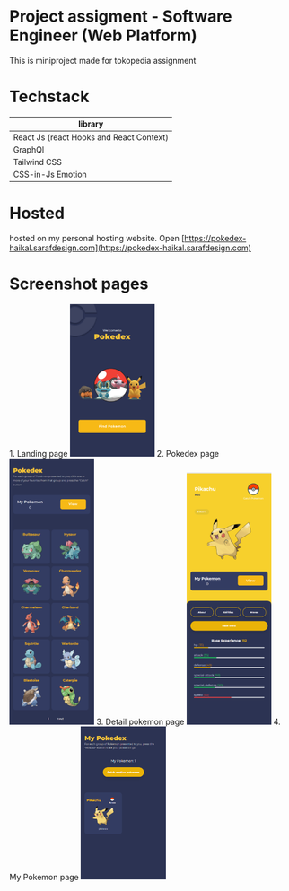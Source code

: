 # Project assigment - Software Engineer (Web Platform)

This is miniproject made for tokopedia assignment

# Techstack

| library  |
| ------------- | 
| React Js (react Hooks and React Context) | 
| GraphQl | 
| Tailwind CSS | 
| CSS-in-Js Emotion |

# Hosted 
hosted on my personal hosting website.
Open [https://pokedex-haikal.sarafdesign.com](https://pokedex-haikal.sarafdesign.com) 

# Screenshot pages


<tr style="text-align:center">
  <td>
    1. Landing page
  </td>
  <td>
    <img width="30%" src="https://github.com/GagaPoloJr/pokedex-haikal/blob/master/landing.png" />
  </td> 
   <td>
    2. Pokedex page
  </td>
  <td>
    <img width="30%" src="https://github.com/GagaPoloJr/pokedex-haikal/blob/master/listpokemon.png" />
  </td> 
   <td>
    3. Detail pokemon page
  </td>
  <td>
    <img width="30%" src="https://github.com/GagaPoloJr/pokedex-haikal/blob/master/detail.png" />
  </td> 
   <td>
    4. My Pokemon page
  </td>
  <td>
    <img width="30%" src="https://github.com/GagaPoloJr/pokedex-haikal/blob/master/my pokemon.png" />
  </td> 
 </tr>


